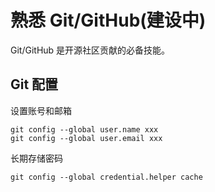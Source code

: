 # 熟悉 Git/GitHub(建设中)

Git/GitHub 是开源社区贡献的必备技能。

## Git 配置

设置账号和邮箱

```shell
git config --global user.name xxx
git config --global user.email xxx
```

长期存储密码

```shell
git config --global credential.helper cache
```
